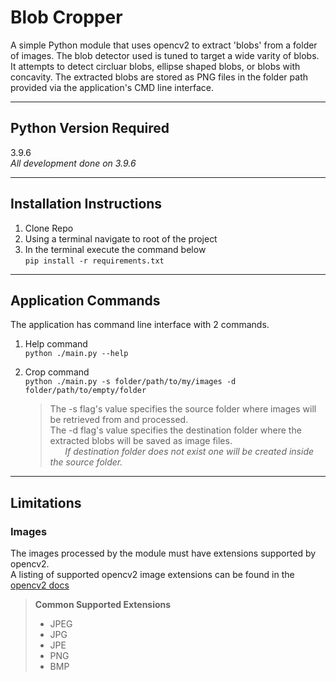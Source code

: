 # Blob Cropper

A simple Python module that uses opencv2 to extract 'blobs' from a folder of images. The blob detector used is tuned to target a wide varity of blobs. It attempts to detect circluar blobs, ellipse shaped blobs, or blobs with concavity. The extracted blobs are stored as PNG files in the folder path provided via the application's CMD line interface.

---

## Python Version Required

3.9.6  
_All development done on 3.9.6_

---

## Installation Instructions

1. Clone Repo
2. Using a terminal navigate to root of the project
3. In the terminal execute the command below  
   `pip install -r requirements.txt`

---

## Application Commands

The application has command line interface with 2 commands.

1. Help command  
   `python ./main.py --help`

2. Crop command  
   `python ./main.py -s folder/path/to/my/images -d folder/path/to/empty/folder`

   > The -s flag's value specifies the source folder where images will be retrieved from and processed.  
   > The -d flag's value specifies the destination folder where the extracted blobs will be saved as image files.  
   > &nbsp;&nbsp;&nbsp;&nbsp;&nbsp;&nbsp;_If destination folder does not exist one will be created inside the source folder._

---

## Limitations

### Images

The images processed by the module must have extensions supported by opencv2.  
A listing of supported opencv2 image extensions can be found in the [opencv2 docs](https://docs.opencv.org/4.x/d4/da8/group__imgcodecs.html#ga288b8b3da0892bd651fce07b3bbd3a56)

> **Common Supported Extensions**
>
> - JPEG
> - JPG
> - JPE
> - PNG
> - BMP
